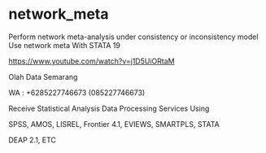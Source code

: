 # network_meta
Perform network meta-analysis under consistency or inconsistency model Use network meta With STATA 19

https://www.youtube.com/watch?v=j1D5UiORtaM

Olah Data Semarang

WA : +6285227746673 (085227746673)

Receive Statistical Analysis Data Processing Services Using

SPSS, AMOS, LISREL, Frontier 4.1, EVIEWS, SMARTPLS, STATA

DEAP 2.1, ETC
